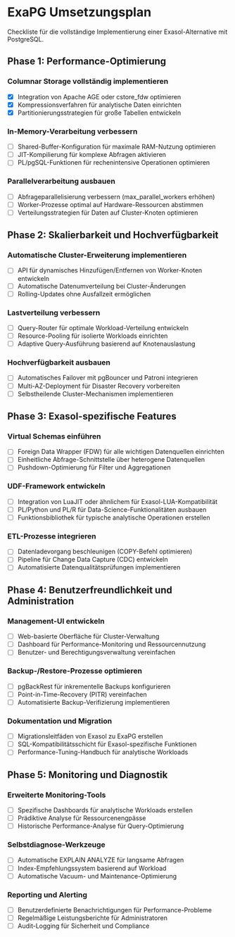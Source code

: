 # ExaPG Umsetzungsplan

Checkliste für die vollständige Implementierung einer Exasol-Alternative mit PostgreSQL.

## Phase 1: Performance-Optimierung

### Columnar Storage vollständig implementieren
- [x] Integration von Apache AGE oder cstore_fdw optimieren
- [x] Kompressionsverfahren für analytische Daten einrichten
- [x] Partitionierungsstrategien für große Tabellen entwickeln

### In-Memory-Verarbeitung verbessern
- [ ] Shared-Buffer-Konfiguration für maximale RAM-Nutzung optimieren
- [ ] JIT-Kompilierung für komplexe Abfragen aktivieren
- [ ] PL/pgSQL-Funktionen für rechenintensive Operationen optimieren

### Parallelverarbeitung ausbauen
- [ ] Abfrageparallelisierung verbessern (max_parallel_workers erhöhen)
- [ ] Worker-Prozesse optimal auf Hardware-Ressourcen abstimmen
- [ ] Verteilungsstrategien für Daten auf Cluster-Knoten optimieren

## Phase 2: Skalierbarkeit und Hochverfügbarkeit

### Automatische Cluster-Erweiterung implementieren
- [ ] API für dynamisches Hinzufügen/Entfernen von Worker-Knoten entwickeln
- [ ] Automatische Datenumverteilung bei Cluster-Änderungen
- [ ] Rolling-Updates ohne Ausfallzeit ermöglichen

### Lastverteilung verbessern
- [ ] Query-Router für optimale Workload-Verteilung entwickeln
- [ ] Resource-Pooling für isolierte Workloads einrichten
- [ ] Adaptive Query-Ausführung basierend auf Knotenauslastung

### Hochverfügbarkeit ausbauen
- [ ] Automatisches Failover mit pgBouncer und Patroni integrieren
- [ ] Multi-AZ-Deployment für Disaster Recovery vorbereiten
- [ ] Selbstheilende Cluster-Mechanismen implementieren

## Phase 3: Exasol-spezifische Features

### Virtual Schemas einführen
- [ ] Foreign Data Wrapper (FDW) für alle wichtigen Datenquellen einrichten
- [ ] Einheitliche Abfrage-Schnittstelle über heterogene Datenquellen
- [ ] Pushdown-Optimierung für Filter und Aggregationen

### UDF-Framework entwickeln
- [ ] Integration von LuaJIT oder ähnlichem für Exasol-LUA-Kompatibilität
- [ ] PL/Python und PL/R für Data-Science-Funktionalitäten ausbauen
- [ ] Funktionsbibliothek für typische analytische Operationen erstellen

### ETL-Prozesse integrieren
- [ ] Datenladevorgang beschleunigen (COPY-Befehl optimieren)
- [ ] Pipeline für Change Data Capture (CDC) entwickeln
- [ ] Automatisierte Datenqualitätsprüfungen implementieren

## Phase 4: Benutzerfreundlichkeit und Administration

### Management-UI entwickeln
- [ ] Web-basierte Oberfläche für Cluster-Verwaltung
- [ ] Dashboard für Performance-Monitoring und Ressourcennutzung
- [ ] Benutzer- und Berechtigungsverwaltung vereinfachen

### Backup-/Restore-Prozesse optimieren
- [ ] pgBackRest für inkrementelle Backups konfigurieren
- [ ] Point-in-Time-Recovery (PITR) vereinfachen
- [ ] Automatisierte Backup-Verifizierung implementieren

### Dokumentation und Migration
- [ ] Migrationsleitfäden von Exasol zu ExaPG erstellen
- [ ] SQL-Kompatibilitätsschicht für Exasol-spezifische Funktionen
- [ ] Performance-Tuning-Handbuch für analytische Workloads

## Phase 5: Monitoring und Diagnostik

### Erweiterte Monitoring-Tools
- [ ] Spezifische Dashboards für analytische Workloads erstellen
- [ ] Prädiktive Analyse für Ressourcenengpässe
- [ ] Historische Performance-Analyse für Query-Optimierung

### Selbstdiagnose-Werkzeuge
- [ ] Automatische EXPLAIN ANALYZE für langsame Abfragen
- [ ] Index-Empfehlungssystem basierend auf Workload
- [ ] Automatische Vacuum- und Maintenance-Optimierung

### Reporting und Alerting
- [ ] Benutzerdefinierte Benachrichtigungen für Performance-Probleme
- [ ] Regelmäßige Leistungsberichte für Administratoren
- [ ] Audit-Logging für Sicherheit und Compliance 